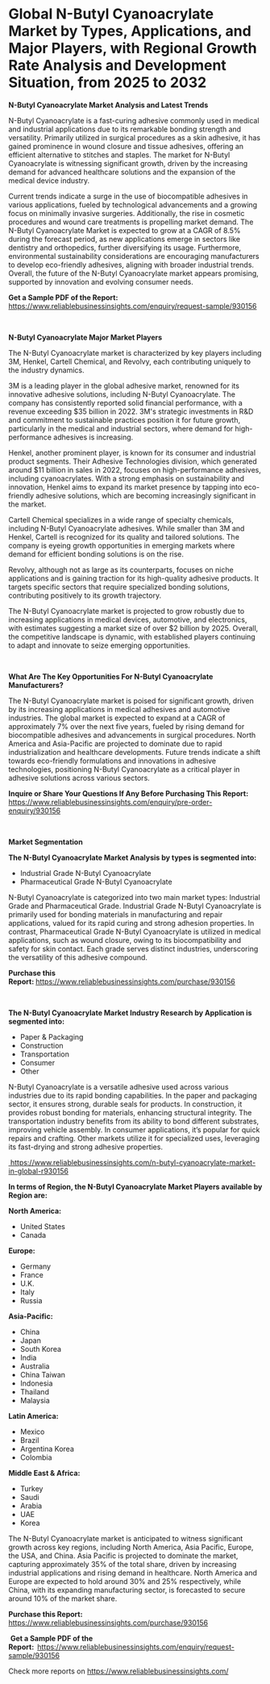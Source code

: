 <p><h1>Global N-Butyl Cyanoacrylate Market by Types, Applications, and Major Players, with Regional Growth Rate Analysis and Development Situation, from 2025 to 2032</h1></p><p><strong>N-Butyl Cyanoacrylate Market Analysis and Latest Trends</strong></p>
<p><p>N-Butyl Cyanoacrylate is a fast-curing adhesive commonly used in medical and industrial applications due to its remarkable bonding strength and versatility. Primarily utilized in surgical procedures as a skin adhesive, it has gained prominence in wound closure and tissue adhesives, offering an efficient alternative to stitches and staples. The market for N-Butyl Cyanoacrylate is witnessing significant growth, driven by the increasing demand for advanced healthcare solutions and the expansion of the medical device industry.</p><p>Current trends indicate a surge in the use of biocompatible adhesives in various applications, fueled by technological advancements and a growing focus on minimally invasive surgeries. Additionally, the rise in cosmetic procedures and wound care treatments is propelling market demand. The N-Butyl Cyanoacrylate Market is expected to grow at a CAGR of 8.5% during the forecast period, as new applications emerge in sectors like dentistry and orthopedics, further diversifying its usage. Furthermore, environmental sustainability considerations are encouraging manufacturers to develop eco-friendly adhesives, aligning with broader industrial trends. Overall, the future of the N-Butyl Cyanoacrylate market appears promising, supported by innovation and evolving consumer needs.</p></p>
<p><strong>Get a Sample PDF of the Report:&nbsp;</strong> <a href="https://www.reliablebusinessinsights.com/enquiry/request-sample/930156?utm_campaign=3362&utm_medium=2&utm_source=Github&utm_content=ia&utm_term=21032025&utm_id=n-butyl-cyanoacrylate">https://www.reliablebusinessinsights.com/enquiry/request-sample/930156</a></p>
<p>&nbsp;</p>
<p><strong>N-Butyl Cyanoacrylate Major Market Players</strong></p>
<p><p>The N-Butyl Cyanoacrylate market is characterized by key players including 3M, Henkel, Cartell Chemical, and Revolvy, each contributing uniquely to the industry dynamics.</p><p>3M is a leading player in the global adhesive market, renowned for its innovative adhesive solutions, including N-Butyl Cyanoacrylate. The company has consistently reported solid financial performance, with a revenue exceeding $35 billion in 2022. 3M's strategic investments in R&D and commitment to sustainable practices position it for future growth, particularly in the medical and industrial sectors, where demand for high-performance adhesives is increasing.</p><p>Henkel, another prominent player, is known for its consumer and industrial product segments. Their Adhesive Technologies division, which generated around $11 billion in sales in 2022, focuses on high-performance adhesives, including cyanoacrylates. With a strong emphasis on sustainability and innovation, Henkel aims to expand its market presence by tapping into eco-friendly adhesive solutions, which are becoming increasingly significant in the market.</p><p>Cartell Chemical specializes in a wide range of specialty chemicals, including N-Butyl Cyanoacrylate adhesives. While smaller than 3M and Henkel, Cartell is recognized for its quality and tailored solutions. The company is eyeing growth opportunities in emerging markets where demand for efficient bonding solutions is on the rise.</p><p>Revolvy, although not as large as its counterparts, focuses on niche applications and is gaining traction for its high-quality adhesive products. It targets specific sectors that require specialized bonding solutions, contributing positively to its growth trajectory.</p><p>The N-Butyl Cyanoacrylate market is projected to grow robustly due to increasing applications in medical devices, automotive, and electronics, with estimates suggesting a market size of over $2 billion by 2025. Overall, the competitive landscape is dynamic, with established players continuing to adapt and innovate to seize emerging opportunities.</p></p>
<p>&nbsp;</p>
<p><strong>What Are The Key Opportunities For N-Butyl Cyanoacrylate Manufacturers?</strong></p>
<p><p>The N-Butyl Cyanoacrylate market is poised for significant growth, driven by its increasing applications in medical adhesives and automotive industries. The global market is expected to expand at a CAGR of approximately 7% over the next five years, fueled by rising demand for biocompatible adhesives and advancements in surgical procedures. North America and Asia-Pacific are projected to dominate due to rapid industrialization and healthcare developments. Future trends indicate a shift towards eco-friendly formulations and innovations in adhesive technologies, positioning N-Butyl Cyanoacrylate as a critical player in adhesive solutions across various sectors.</p></p>
<p><strong>Inquire or Share Your Questions If Any Before Purchasing This Report:</strong> <a href="https://www.reliablebusinessinsights.com/enquiry/pre-order-enquiry/930156?utm_campaign=3362&utm_medium=2&utm_source=Github&utm_content=ia&utm_term=21032025&utm_id=n-butyl-cyanoacrylate">https://www.reliablebusinessinsights.com/enquiry/pre-order-enquiry/930156</a></p>
<p>&nbsp;</p>
<p><strong>Market Segmentation</strong></p>
<p><strong>The N-Butyl Cyanoacrylate Market Analysis by types is segmented into:</strong></p>
<p><ul><li>Industrial Grade N-Butyl Cyanoacrylate</li><li>Pharmaceutical Grade N-Butyl Cyanoacrylate</li></ul></p>
<p><p>N-Butyl Cyanoacrylate is categorized into two main market types: Industrial Grade and Pharmaceutical Grade. Industrial Grade N-Butyl Cyanoacrylate is primarily used for bonding materials in manufacturing and repair applications, valued for its rapid curing and strong adhesion properties. In contrast, Pharmaceutical Grade N-Butyl Cyanoacrylate is utilized in medical applications, such as wound closure, owing to its biocompatibility and safety for skin contact. Each grade serves distinct industries, underscoring the versatility of this adhesive compound.</p></p>
<p><strong>Purchase this Report:&nbsp;</strong><a href="https://www.reliablebusinessinsights.com/purchase/930156?utm_campaign=3362&utm_medium=2&utm_source=Github&utm_content=ia&utm_term=21032025&utm_id=n-butyl-cyanoacrylate">https://www.reliablebusinessinsights.com/purchase/930156</a></p>
<p>&nbsp;</p>
<p><strong>The N-Butyl Cyanoacrylate Market Industry Research by Application is segmented into:</strong></p>
<p><ul><li>Paper & Packaging</li><li>Construction</li><li>Transportation</li><li>Consumer</li><li>Other</li></ul></p>
<p><p>N-Butyl Cyanoacrylate is a versatile adhesive used across various industries due to its rapid bonding capabilities. In the paper and packaging sector, it ensures strong, durable seals for products. In construction, it provides robust bonding for materials, enhancing structural integrity. The transportation industry benefits from its ability to bond different substrates, improving vehicle assembly. In consumer applications, it’s popular for quick repairs and crafting. Other markets utilize it for specialized uses, leveraging its fast-drying and strong adhesive properties.</p></p>
<p><a href="https://www.reliablebusinessinsights.com/n-butyl-cyanoacrylate-market-in-global-r930156?utm_campaign=3362&utm_medium=2&utm_source=Github&utm_content=ia&utm_term=21032025&utm_id=n-butyl-cyanoacrylate">&nbsp;https://www.reliablebusinessinsights.com/n-butyl-cyanoacrylate-market-in-global-r930156</a></p>
<p><strong>In terms of Region, the N-Butyl Cyanoacrylate Market Players available by Region are:</strong></p>
<p>
    <p> <strong> North America: </strong>
        <ul>
            <li>United States</li>
            <li>Canada</li>
        </ul>
        </p> 
    <p> <strong> Europe: </strong>
        <ul>
            <li>Germany</li>
            <li>France</li>
            <li>U.K.</li>
            <li>Italy</li>
            <li>Russia</li>
        </ul>
        </p> 
    <p> <strong> Asia-Pacific: </strong>
        <ul>
            <li>China</li>
            <li>Japan</li>
            <li>South Korea</li>
            <li>India</li>
            <li>Australia</li>
            <li>China Taiwan</li>
            <li>Indonesia</li>
            <li>Thailand</li>
            <li>Malaysia</li>
        </ul>
        </p> 
    <p> <strong> Latin America: </strong>
        <ul>
            <li>Mexico</li>
            <li>Brazil</li>
            <li>Argentina Korea</li>
            <li>Colombia</li>
        </ul>
        </p> 
    <p> <strong> Middle East & Africa: </strong>
        <ul>
            <li>Turkey</li>
            <li>Saudi</li>
            <li>Arabia</li>
            <li>UAE</li>
            <li>Korea</li>
        </ul>
    </p>
    </p>
<p><p>The N-Butyl Cyanoacrylate market is anticipated to witness significant growth across key regions, including North America, Asia Pacific, Europe, the USA, and China. Asia Pacific is projected to dominate the market, capturing approximately 35% of the total share, driven by increasing industrial applications and rising demand in healthcare. North America and Europe are expected to hold around 30% and 25% respectively, while China, with its expanding manufacturing sector, is forecasted to secure around 10% of the market share.</p></p>
<p><strong>Purchase this Report: </strong><a href="https://www.reliablebusinessinsights.com/purchase/930156?utm_campaign=3362&utm_medium=2&utm_source=Github&utm_content=ia&utm_term=21032025&utm_id=n-butyl-cyanoacrylate">https://www.reliablebusinessinsights.com/purchase/930156</a></p>
<p>&nbsp;<strong>Get a Sample PDF of the Report:&nbsp;&nbsp;</strong><a href="https://www.reliablebusinessinsights.com/enquiry/request-sample/930156?utm_campaign=3362&utm_medium=2&utm_source=Github&utm_content=ia&utm_term=21032025&utm_id=n-butyl-cyanoacrylate">https://www.reliablebusinessinsights.com/enquiry/request-sample/930156</a></p>
<p><strong></strong></p>
<p>Check more reports on <a href="https://www.reliablebusinessinsights.com/?utm_campaign=3362&utm_medium=2&utm_source=Github&utm_content=ia&utm_term=21032025&utm_id=n-butyl-cyanoacrylate">https://www.reliablebusinessinsights.com/</a></p>